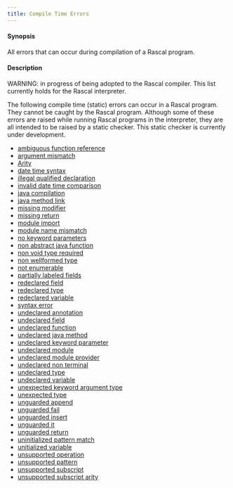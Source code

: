 ```yaml
---
title: Compile Time Errors
---
```


#### Synopsis

All errors that can occur during compilation of a Rascal program.

#### Description

WARNING: in progress of being adopted to the Rascal compiler. This list currently holds 
for the Rascal interpreter.

The following compile time (static) errors can occur in a Rascal program. 
They cannot be caught by the Rascal program. Although some of these errors are raised while running
Rascal programs in the interpreter, they are all intended to be raised by a static checker. This static
checker is currently under development.
 
* [ambiguous function reference](../CompileTimeErrors/AmbiguousFunctionReference/)
* [argument mismatch](../CompileTimeErrors/ArgumentMismatch/)
* [Arity](../CompileTimeErrors/Arity/)
* [date time syntax](../CompileTimeErrors/DateTimeSyntax/)
* [illegal qualified declaration](../CompileTimeErrors/IllegalQualifiedDeclaration/)
* [invalid date time comparison](../CompileTimeErrors/InvalidDateTimeComparison/)
* [java compilation](../CompileTimeErrors/JavaCompilation/)
* [java method link](../CompileTimeErrors/JavaMethodLink/)
* [missing modifier](../CompileTimeErrors/MissingModifier/)
* [missing return](../CompileTimeErrors/MissingReturn/)
* [module import](../CompileTimeErrors/ModuleImport/)
* [module name mismatch](../CompileTimeErrors/ModuleNameMismatch/)
* [no keyword parameters](../CompileTimeErrors/NoKeywordParameters/)
* [non abstract java function](../CompileTimeErrors/NonAbstractJavaFunction/)
* [non void type required](../CompileTimeErrors/NonVoidTypeRequired/)
* [non wellformed type](../CompileTimeErrors/NonWellformedType/)
* [not enumerable](../CompileTimeErrors/NotEnumerable/)
* [partially labeled fields](../CompileTimeErrors/PartiallyLabeledFields/)
* [redeclared field](../CompileTimeErrors/RedeclaredField/)
* [redeclared type](../CompileTimeErrors/RedeclaredType/)
* [redeclared variable](../CompileTimeErrors/RedeclaredVariable/)
* [syntax error](../CompileTimeErrors/SyntaxError/)
* [undeclared annotation](../CompileTimeErrors/UndeclaredAnnotation/)
* [undeclared field](../CompileTimeErrors/UndeclaredField/)
* [undeclared function](../CompileTimeErrors/UndeclaredFunction/)
* [undeclared java method](../CompileTimeErrors/UndeclaredJavaMethod/)
* [undeclared keyword parameter](../CompileTimeErrors/UndeclaredKeywordParameter/)
* [undeclared module](../CompileTimeErrors/UndeclaredModule/)
* [undeclared module provider](../CompileTimeErrors/UndeclaredModuleProvider/)
* [undeclared non terminal](../CompileTimeErrors/UndeclaredNonTerminal/)
* [undeclared type](../CompileTimeErrors/UndeclaredType/)
* [undeclared variable](../CompileTimeErrors/UndeclaredVariable/)
* [unexpected keyword argument type](../CompileTimeErrors/UnexpectedKeywordArgumentType/)
* [unexpected type](../CompileTimeErrors/UnexpectedType/)
* [unguarded append](../CompileTimeErrors/UnguardedAppend/)
* [unguarded fail](../CompileTimeErrors/UnguardedFail/)
* [unguarded insert](../CompileTimeErrors/UnguardedInsert/)
* [unguarded it](../CompileTimeErrors/UnguardedIt/)
* [unguarded return](../CompileTimeErrors/UnguardedReturn/)
* [uninitialized pattern match](../CompileTimeErrors/UninitializedPatternMatch/)
* [unitialized variable](../CompileTimeErrors/UnitializedVariable/)
* [unsupported operation](../CompileTimeErrors/UnsupportedOperation/)
* [unsupported pattern](../CompileTimeErrors/UnsupportedPattern/)
* [unsupported subscript](../CompileTimeErrors/UnsupportedSubscript/)
* [unsupported subscript arity](../CompileTimeErrors/UnsupportedSubscriptArity/)

